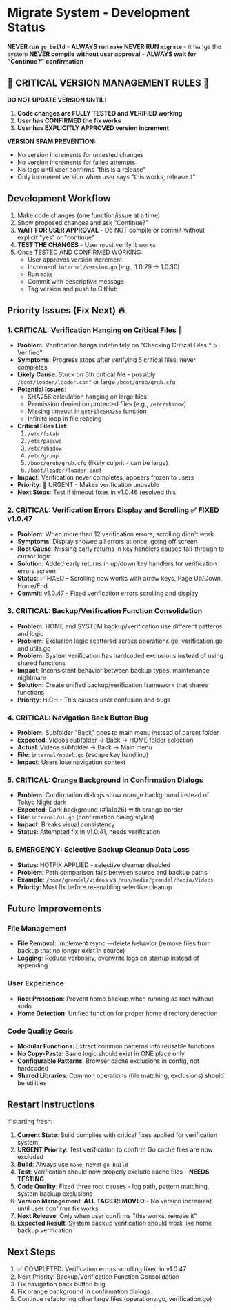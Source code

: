 # Migrate System - Development Status

**NEVER run `go build`** - **ALWAYS run `make`**
**NEVER RUN `migrate`** - it hangs the system
**NEVER compile without user approval** - **ALWAYS wait for "Continue?" confirmation**

## 🚨 CRITICAL VERSION MANAGEMENT RULES 🚨

**DO NOT UPDATE VERSION UNTIL:**

1. **Code changes are FULLY TESTED and VERIFIED working**
2. **User has CONFIRMED the fix works**
3. **User has EXPLICITLY APPROVED version increment**

**VERSION SPAM PREVENTION:**

- No version increments for untested changes
- No version increments for failed attempts
- No tags until user confirms "this is a release"
- Only increment version when user says "this works, release it"

## Development Workflow

1. Make code changes (one function/issue at a time)
2. Show proposed changes and ask "Continue?"
3. **WAIT FOR USER APPROVAL** - Do NOT compile or commit without explicit "yes" or "continue"
4. **TEST THE CHANGES** - User must verify it works
5. Once TESTED AND CONFIRMED WORKING:
    - User approves version increment
    - Increment `internal/version.go` (e.g., 1.0.29 → 1.0.30)
    - Run `make`
    - Commit with descriptive message
    - Tag version and push to GitHub

## Priority Issues (Fix Next) 🔥

### 1. CRITICAL: Verification Hanging on Critical Files 🚨

- **Problem**: Verification hangs indefinitely on "Checking Critical Files \* 5 Verified"
- **Symptoms**: Progress stops after verifying 5 critical files, never completes
- **Likely Cause**: Stuck on 6th critical file - possibly `/boot/loader/loader.conf` or large `/boot/grub/grub.cfg`
- **Potential Issues**:
    - SHA256 calculation hanging on large files
    - Permission denied on protected files (e.g., `/etc/shadow`)
    - Missing timeout in `getFileSHA256` function
    - Infinite loop in file reading
- **Critical Files List**:
    1. `/etc/fstab`
    2. `/etc/passwd`
    3. `/etc/shadow`
    4. `/etc/group`
    5. `/boot/grub/grub.cfg` (likely culprit - can be large)
    6. `/boot/loader/loader.conf`
- **Impact**: Verification never completes, appears frozen to users
- **Priority**: 🚨 URGENT - Makes verification unusable
- **Next Steps**: Test if timeout fixes in v1.0.46 resolved this

### 2. CRITICAL: Verification Errors Display and Scrolling ✅ FIXED v1.0.47

- **Problem**: When more than 12 verification errors, scrolling didn't work
- **Symptoms**: Display showed all errors at once, going off screen
- **Root Cause**: Missing early returns in key handlers caused fall-through to cursor logic
- **Solution**: Added early returns in up/down key handlers for verification errors screen
- **Status**: ✅ FIXED - Scrolling now works with arrow keys, Page Up/Down, Home/End
- **Commit**: v1.0.47 - Fixed verification errors scrolling and display

### 3. CRITICAL: Backup/Verification Function Consolidation

- **Problem**: HOME and SYSTEM backup/verification use different patterns and logic
- **Problem**: Exclusion logic scattered across operations.go, verification.go, and utils.go
- **Problem**: System verification has hardcoded exclusions instead of using shared functions
- **Impact**: Inconsistent behavior between backup types, maintenance nightmare
- **Solution**: Create unified backup/verification framework that shares functions
- **Priority**: HIGH - This causes user confusion and bugs

### 4. CRITICAL: Navigation Back Button Bug

- **Problem**: Subfolder "Back" goes to main menu instead of parent folder
- **Expected**: Videos subfolder → Back → HOME folder selection
- **Actual**: Videos subfolder → Back → Main menu
- **File**: `internal/model.go` (escape key handling)
- **Impact**: Users lose navigation context

### 5. CRITICAL: Orange Background in Confirmation Dialogs

- **Problem**: Confirmation dialogs show orange background instead of Tokyo Night dark
- **Expected**: Dark background (#1a1b26) with orange border
- **File**: `internal/ui.go` (confirmation dialog styles)
- **Impact**: Breaks visual consistency
- **Status**: Attempted fix in v1.0.41, needs verification

### 6. EMERGENCY: Selective Backup Cleanup Data Loss

- **Status**: HOTFIX APPLIED - selective cleanup disabled
- **Problem**: Path comparison fails between source and backup paths
- **Example**: `/home/grendel/Videos` vs `/run/media/grendel/Media/Videos`
- **Priority**: Must fix before re-enabling selective cleanup

## Future Improvements

### File Management

- **File Removal**: Implement rsync --delete behavior (remove files from backup that no longer exist in source)
- **Logging**: Reduce verbosity, overwrite logs on startup instead of appending

### User Experience

- **Root Protection**: Prevent home backup when running as root without sudo
- **Home Detection**: Unified function for proper home directory detection

### Code Quality Goals

- **Modular Functions**: Extract common patterns into reusable functions
- **No Copy-Paste**: Same logic should exist in ONE place only
- **Configurable Patterns**: Browser cache exclusions in config, not hardcoded
- **Shared Libraries**: Common operations (file matching, exclusions) should be utilities

## Restart Instructions

If starting fresh:

1. **Current State**: Build compiles with critical fixes applied for verification system
2. **URGENT Priority**: Test verification to confirm Go cache files are now excluded
3. **Build**: Always use `make`, never `go build`
4. **Test**: Verification should now properly exclude cache files - **NEEDS TESTING**
5. **Code Quality**: Fixed three root causes - log path, pattern matching, system backup exclusions
6. **Version Management**: **ALL TAGS REMOVED** - No version increment until user confirms fix works
7. **Next Release**: Only when user confirms "this works, release it"
8. **Expected Result**: System backup verification should work like home backup verification

## Next Steps

1. ✅ COMPLETED: Verification errors scrolling fixed in v1.0.47
2. Next Priority: Backup/Verification Function Consolidation
3. Fix navigation back button bug
4. Fix orange background in confirmation dialogs
5. Continue refactoring other large files (operations.go, verification.go)
